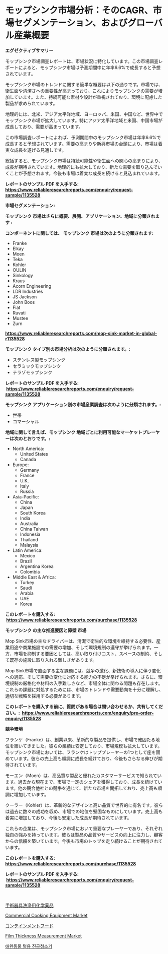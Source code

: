 <p><h1>モップシンク市場分析：そのCAGR、市場セグメンテーション、およびグローバル産業概要</h1></p><p><strong>エグゼクティブサマリー</strong></p>
<p><p>モップシンク市場調査レポートは、市場状況に特化しています。この市場調査レポートによると、モップシンク市場は予測期間中に年率6.6%で成長すると予想されています。</p><p>モップシンク市場のトレンドに関する簡単な概要は以下の通りです。市場では、衛生面や清潔さへの重要性が高まっており、これによりモップシンクの需要が増加しています。また、持続可能な素材や設計が重視されており、環境に配慮した製品が求められています。</p><p>地理的には、北米、アジア太平洋地域、ヨーロッパ、米国、中国など、世界中でモップシンク市場が拡大しています。特にアジア太平洋地域と米国、中国市場が成長しており、需要が高まっています。</p><p>この市場調査レポートによれば、予測期間中のモップシンク市場は年率6.6%で成長すると予想されています。需要の高まりや新興市場の台頭により、市場は着実な成長を遂げる見通しです。</p><p>総括すると、モップシンク市場は持続可能性や衛生面への関心の高まりにより、成長が期待されています。地理的にも拡大しており、新たな需要を取り込んでいくことが予想されます。今後も市場は着実な成長を続けると見込まれています。</p></p>
<p><strong>レポートのサンプル PDF を入手する: <a href="https://www.reliableresearchreports.com/enquiry/request-sample/1135528">https://www.reliableresearchreports.com/enquiry/request-sample/1135528</a></strong></p>
<p><strong>市場セグメンテーション:</strong></p>
<p><strong> モップシンク 市場はさらに概要、展開、アプリケーション、地域に分類されます :</strong></p>
<p><strong>コンポーネントに関しては、 モップシンク 市場は次のように分類されます: &nbsp;</strong></p>
<p><ul><li>Franke</li><li>Elkay</li><li>Moen</li><li>Teka</li><li>Kohler</li><li>OULIN</li><li>Sinkology</li><li>Kraus</li><li>Acorn Engineering</li><li>LDR Industries</li><li>JS Jackson</li><li>John Boos</li><li>Fiat</li><li>Ruvati</li><li>Mustee</li><li>Zurn</li></ul></p>
<p><strong><a href="https://www.reliableresearchreports.com/mop-sink-market-in-global-r1135528">https://www.reliableresearchreports.com/mop-sink-market-in-global-r1135528</a></strong></p>
<p><strong> モップシンク タイプ別の市場分析は次のように分類されます。:</strong></p>
<p><ul><li>ステンレス製モップシンク</li><li>セラミックモップシンク</li><li>テラゾモップシンク</li></ul></p>
<p><strong>レポートのサンプル PDF を入手する: &nbsp;<a href="https://www.reliableresearchreports.com/enquiry/request-sample/1135528">https://www.reliableresearchreports.com/enquiry/request-sample/1135528</a></strong></p>
<p><strong> モップシンク アプリケーション別の市場産業調査は次のように分類されます。:</strong></p>
<p><ul><li>世帯</li><li>コマーシャル</li></ul></p>
<p><strong>地域に関して言えば、モップシンク 地域ごとに利用可能なマーケットプレーヤーは次のとおりです。:</strong></p>
<p><ul>
    <li>
        North America:
        <ul>
            <li>United States</li>
            <li>Canada</li>
        </ul>
    </li>
    <li>
        Europe:
        <ul>
            <li>Germany</li>
            <li>France</li>
            <li>U.K.</li>
            <li>Italy</li>
            <li>Russia</li>
        </ul>
    </li>
    <li>
        Asia-Pacific:
        <ul>
            <li>China</li>
            <li>Japan</li>
            <li>South Korea</li>
            <li>India</li>
            <li>Australia</li>
            <li>China Taiwan</li>
            <li>Indonesia</li>
            <li>Thailand</li>
            <li>Malaysia</li>
        </ul>
    </li>
    <li>
        Latin America:
        <ul>
            <li>Mexico</li>
            <li>Brazil</li>
            <li>Argentina Korea</li>
            <li>Colombia</li>
        </ul>
    </li>
    <li>
        Middle East & Africa:
        <ul>
            <li>Turkey</li>
            <li>Saudi</li>
            <li>Arabia</li>
            <li>UAE</li>
            <li>Korea</li>
        </ul>
    </li>
    </ul></p>
<p><strong>このレポートを購入する: &nbsp;<a href="https://www.reliableresearchreports.com/purchase/1135528">https://www.reliableresearchreports.com/purchase/1135528</a></strong></p>
<p><strong>モップシンク の主な推進要因と障壁 市場</strong></p>
<p><p>Mop Sink市場の主なドライバーは、清潔で衛生的な環境を維持する必要性、産業用途や商業施設での需要の増加、そして環境規制の遵守が挙げられます。一方、市場を抑制する要因としては、高い取り付けコスト、スペースの制約、そして既存の施設に取り入れる難しさがあります。</p><p>Mop Sink市場で直面する主な課題には、競争の激化、新技術の導入に伴う変化への適応、そして需要の変化に対応する能力の不足が挙げられます。さらに、環境規制の厳格化や材料の入手難しさなど、市場全体に関わる問題も存在します。これらの課題に対処するためには、市場のトレンドや需要動向を十分に理解し、適切な戦略を採用する必要があります。</p></p>
<p><strong>このレポートを購入する前に、質問がある場合は問い合わせるか、共有してください。:&nbsp; <a href="https://www.reliableresearchreports.com/enquiry/pre-order-enquiry/1135528">https://www.reliableresearchreports.com/enquiry/pre-order-enquiry/1135528</a></strong></p>
<p><strong>競争環境</strong></p>
<p><p>フランケ（Franke）は、創業以来、革新的な製品を提供し、市場で確固たる地位を築いてきました。彼らの業績は安定しており、市場規模も拡大しています。モップシンク市場においては、フランケはトッププレーヤーの1つとして座を固めています。彼らの売上高も順調に成長を続けており、今後もさらなる伸びが期待されています。</p><p>モーエン（Moen）は、高品質な製品と優れたカスタマーサービスで知られています。過去から現在まで、市場で一定のシェアを獲得しており、成長を続けています。他の競合他社との競争を通じて、新たな市場を開拓しており、売上高も順調に増加しています。</p><p>クーラー（Kohler）は、革新的なデザインと高い品質で世界的に有名です。彼らは過去に数々の成功を収め、市場での地位を堅固なものにしています。売上高も着実に増加しており、今後も安定した成長が期待されています。</p><p>これらの企業は、モップシンク市場において重要なプレーヤーであり、それぞれ独自の強みを持っています。彼らは製品の品質やサービスの向上に注力し、顧客からの信頼を築いています。今後も市場のトップを走り続けることが期待されています。</p></p>
<p><strong>このレポートを購入する: &nbsp; <a href="https://www.reliableresearchreports.com/purchase/1135528">https://www.reliableresearchreports.com/purchase/1135528</a></strong></p>
<p><strong>レポートのサンプル PDF を入手する: &nbsp;<a href="https://www.reliableresearchreports.com/enquiry/request-sample/1135528">https://www.reliableresearchreports.com/enquiry/request-sample/1135528</a></strong><strong></strong></p>
<p>&nbsp;</p>
<p><p><a href="https://github.com/xnljig2898992/Market-Research-Report-List-1/blob/main/242661026513.md">手術器具洗浄用化学薬品</a></p><p><a href="https://github.com/dx0328/Market-Research-Report-List-2/blob/main/commercial-cooking-equipment-market.md">Commercial Cooking Equipment Market</a></p><p><a href="https://github.com/ReyesKohler20231/Market-Research-Report-List-1/blob/main/945607326512.md">コンテインメントフード</a></p><p><a href="https://github.com/Glendatilghmankmgz0rbhwpy/Market-Research-Report-List-2/blob/main/film-thickness-measurement-market.md">Film Thickness Measurement Market</a></p><p><a href="https://github.com/fernandotryO5lson96765/Market-Research-Report-List-1/blob/main/932548224595.md">애완동물 털용 진공청소기</a></p></p>